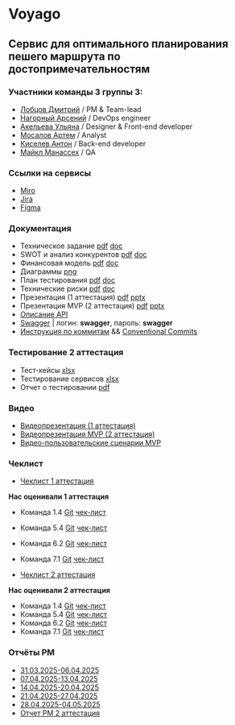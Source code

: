 # **Voyago**  

## Сервис для оптимального планирования пешего маршрута по достопримечательностям

### Участники команды 3 группы 3:     
- [Лобцов Дмитрий](https://github.com/shelf08) / PM & Team-lead  
- [Нагорный Арсений](https://github.com/qudest) / DevOps engineer  
- [Акельева Ульяна](https://github.com/ulianacode) / Designer & Front-end developer 
- [Мосалов Артем](https://github.com/artomas) / Analyst  
- [Киселев Антон](https://github.com/Smertex) / Back-end developer  
- [Майкл Манассех](https://github.com/Drillefx) / QA  
  
### **Ссылки на сервисы**  
- [Miro](https://miro.com/app/board/uXjVIe9QVfg=/?share_link_id=9825766657)  
- [Jira](https://id.atlassian.com/invite/p/jira-software?id=qe3coq-XR56xxgWpeUenvg)
- [Figma](https://www.figma.com/design/EqIQmygpggXKefPpovrrsU/Project-Tourist-Guide?node-id=0-1&t=ZUOqSJMtTMUjJAl5-1)   

### **Документация**  
- Техническое задание [pdf](Documentation/Tech_zadanie_Voyago.pdf) [doc](Documentation/Tech_zadanie_Voyago.docx)  
- SWOT и анализ конкурентов [pdf](Documentation/SWOT-and-competitors.pdf) [doc](Documentation/SWOT-and-competitors.docx)  
- Финансовая модель [pdf](Documentation/Financial-model.pdf) [doc](Documentation/Financial-model.docx)
- Диаграммы [png](Documentation/uml)
- План тестирования [pdf](Documentation/Testing-plan.pdf) [doc](Documentation/Testing-plan.docx)
- Технические риски [pdf](Documentation/Tech-risks.pdf) [doc](Documentation/Tech-risks.docx)
- Презентация (1 аттестация) [pdf](Documentation/Voyago-Presentation-1att.pdf) [pptx](Documentation/Voyago-Presentation-1att.pptx)
- Презентация MVP (2 аттестация) [pdf](Documentation/Voyago-Presentation-2-att.pdf) [pptx](Documentation/Voyago-Presentation-2-att.pptx)
- [Описание API](Documentation/api-docs.yaml)
- [Swagger](http://109.196.99.78:8090/swagger-ui/index.html#/) | логин: **swagger**, пароль: **swagger**
- [Инструкция по коммитам](https://docs.google.com/document/d/1Kp6qQRU94GrMkw1_fwGnygFp7ZVXXnQ5z1EHpDaxDIs/edit?usp=sharing) && [Conventional Commits](https://www.conventionalcommits.org/ru/v1.0.0/)

### **Тестирование 2 аттестация**
- Тест-кейсы [xlsx](Documentation/Test-cases-ALL.xlsx)  
- Тестирование сервисов [xlsx](Documentation/API-Tests-ALL.xlsx)
- Отчет о тестировании [pdf](Documentation/Otchet-testiorovaniya.pdf)

### **Видео**  
- [Видеопрезентация (1 аттестация)](https://drive.google.com/drive/folders/1Ua8Rvy9Brealq3eASSgS_xT6fWVbKFON?usp=drive_link)
- [Видеопрезентация MVP (2 аттестация)](https://drive.google.com/drive/folders/1kUBaYDyEcxG2Cuj-VtBzpF-IAE3xskn2)
- [Видео-пользовательские сценарии MVP](https://drive.google.com/drive/folders/1-1YCB8BvLK7RrUzOSK7EgyFqlsQPBgMK)

### **Чеклист**  
- [Чеклист 1 аттестация](Documentation/Check-list.pdf)   

**Нас оценивали 1 аттестация**   
- Команда 1.4 [Git](https://github.com/Dodger0072/Programming-technologies-project) [чек-лист](https://github.com/Dodger0072/Programming-technologies-project/blob/main/docs/Чек-листы/Чек-лист.pdf)  
- Команда 5.4 [Git](https://github.com/TP-Jobsy) [чек-лист](https://github.com/TP-Jobsy/jobsy-docs/blob/main/Чеклист%201%20этап.pdf)  
- Команда 6.2 [Git](https://github.com/AlexanderLaptev/Taskbench) [чек-лист](https://github.com/AlexanderLaptev/Taskbench/blob/main/docs/Чеклист%201%20этап.pdf)  
- Команда 7.1 [Git](https://github.com/TP-RENTPLACE	) [чек-лист](https://github.com/TP-RENTPLACE/RENTPLACE/blob/main/Документация/Чек-лист%201%20этап.pdf)

- [Чеклист 2 аттестация](Documentation/check-list-2.pdf)
  
**Нас оценивали 2 аттестация**   
- Команда 1.4 [Git](https://github.com/Dodger0072/Programming-technologies-project) [чек-лист]()  
- Команда 5.4 [Git](https://github.com/TP-Jobsy) [чек-лист]()  
- Команда 6.2 [Git](https://github.com/AlexanderLaptev/Taskbench) [чек-лист](https://github.com/AlexanderLaptev/Taskbench/blob/main/docs/Чеклист%202%20этап.pdf)  
- Команда 7.1 [Git](https://github.com/TP-RENTPLACE	) [чек-лист](https://github.com/TP-RENTPLACE/RENTPLACE/blob/main/Документация/Чек-лист%202%20этап.pdf) 
  
### **Отчёты PM**   
- [31.03.2025-06.04.2025](Documentation/31_03_2025_06_04_2025.pdf)  
- [07.04.2025-13.04.2025](Documentation/07_04_2025_13_04_2025.pdf)  
- [14.04.2025-20.04.2025](Documentation/14_04_2025_20_04_2025.pdf)
- [21.04.2025-27.04.2025](Documentation/21_04_2025_27_04_2025.pdf)
- [28.04.2025-04.05.2025](Documentation/28_04_2025_04_05_2025.pdf)
- [Отчет PM 2 аттестация](Documentation/Otchet-PM-2att.pdf)

